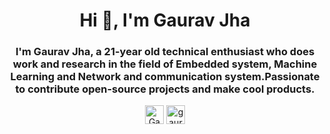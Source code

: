 <h1 align="center">Hi 👋, I'm Gaurav Jha</h1>
<h3 align="center">I'm Gaurav Jha, a 21-year old technical enthusiast who does work and research in the field of Embedded system, Machine Learning and Network and communication system.Passionate to contribute open-source projects and make cool products.</h3>
<p align="center">
<a href="https://twitter.com/Gaurav_jha29" target="blank"><img align="center" src="https://cdn.jsdelivr.net/npm/simple-icons@3.0.1/icons/twitter.svg" alt="Gaurav_jha29" height="30" width="30" /></a>
<a href="https://linkedin.com/in/gaurav-jha-938678158" target="blank"><img align="center" src="https://cdn.jsdelivr.net/npm/simple-icons@3.0.1/icons/linkedin.svg" alt="gaurav-jha-938678158" height="30" width="30" /></a>
</p>


<!--
**Gauravjha2900/Gauravjha2900** is a ✨ _special_ ✨ repository because its `README.md` (this file) appears on your GitHub profile.

Here are some ideas to get you started:

- 🔭 I’m currently working on ...
- 🌱 I’m currently learning ...
- 👯 I’m looking to collaborate on ...
- 🤔 I’m looking for help with ...
- 💬 Ask me about ...
- 📫 How to reach me: ...
- 😄 Pronouns: ...
- ⚡ Fun fact: ...
-->
